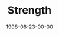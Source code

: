 ---
layout: message
category: message
series: "The Character of Christ"
title: "Strength"
date: 1998-08-23-00-00
message_id: 429
---